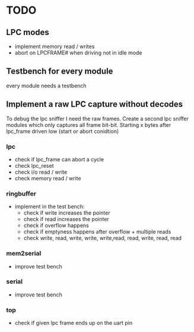 # TODO

## LPC modes
* implement memory read / writes
* abort on LPCFRAME# when driving not in idle mode

## Testbench for every module

every module needs a testbench

##  Implement a raw LPC capture without decodes

To debug the lpc sniffer I need the raw frames.
Create a second lpc sniffer modules which only captures
all frame bit-bit. Starting x bytes after lpc\_frame driven low (start or abort conidtion)

### lpc

* check if lpc\_frame can abort a cycle
* check lpc\_reset
* check i/o read / write
* check memory read / write

### ringbuffer

* implement in the test bench: 
  * check if write increases the pointer
  * check if read increases the pointer
  * check if overflow happens
  * check if emptyness happens after overflow + multiple reads
  * check write, read, write, write, write,read, read, write, read, read

### mem2serial

* improve test bench

### serial

* improve test bench

### top

* check if given lpc frame ends up on the uart pin
